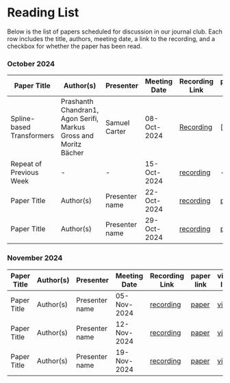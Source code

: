 # Reading List

Below is the list of papers scheduled for discussion in our journal club. Each row includes the title, authors, meeting date, a link to the recording, and a checkbox for whether the paper has been read.

### October 2024

| Paper Title       | Author(s)           | Presenter | Meeting Date | Recording Link              | paper link | video link | Read   |
|-------------------|---------------------|-----------|---------------|----------------------------|------------|------------|--------|
| Spline-based Transformers     | Prashanth Chandran1, Agon Serifi, Markus Gross and Moritz Bächer | Samuel Carter | 08-Oct-2024  | [Recording](https://surreyac-my.sharepoint.com/:v:/g/personal/sc02949_surrey_ac_uk/ERJuO31i2N9AmM5kTET4lQQBvCGfqaC7sOVMSOm0Cp8OLQ?nav=eyJyZWZlcnJhbEluZm8iOnsicmVmZXJyYWxBcHAiOiJPbmVEcml2ZUZvckJ1c2luZXNzIiwicmVmZXJyYWxBcHBQbGF0Zm9ybSI6IldlYiIsInJlZmVycmFsTW9kZSI6InZpZXciLCJyZWZlcnJhbFZpZXciOiJNeUZpbGVzTGlua0NvcHkifX0&e=Safbf1) | [yes]    |
| Repeat of Previous Week      | -         | - | 15-Oct-2024 | [recording]() | - | - | [ ]    |
| Paper Title      | Author(s)           | Presenter name | 22-Oct-2024 | [recording]() | [paper]() | [video]() | [ ]    |
| Paper Title      | Author(s)           | Presenter name | 29-Oct-2024 | [recording]() | [paper]() | [video]() | [ ]    |

### November 2024

| Paper Title       | Author(s)           | Presenter | Meeting Date | Recording Link              | paper link | video link | Read   |
|-------------------|---------------------|-----------|---------------|----------------------------|------------|------------|--------|
| Paper Title      | Author(s)           | Presenter name | 05-Nov-2024 | [recording]() | [paper]() | [video]() | [ ]    |
| Paper Title      | Author(s)           | Presenter name | 12-Nov-2024 | [recording]() | [paper]() | [video]() | [ ]    |
| Paper Title      | Author(s)           | Presenter name | 19-Nov-2024 | [recording]() | [paper]() | [video]() | [ ]    |

